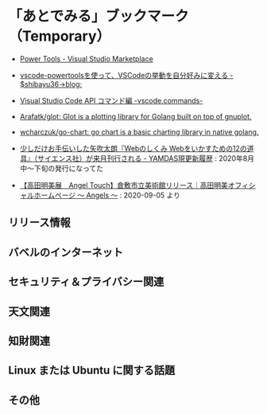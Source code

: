 # 「あとでみる」ブックマーク（Temporary）

- [Power Tools - Visual Studio Marketplace](https://marketplace.visualstudio.com/items?itemName=ego-digital.vscode-powertools)
- [vscode-powertoolsを使って、VSCodeの挙動を自分好みに変える - $shibayu36->blog;](https://blog.shibayu36.org/entry/2019/12/02/193000)
- [Visual Studio Code API コマンド編 -vscode.commands-](https://clickan.click/vscode-command/)

- [Arafatk/glot: Glot is a plotting library for Golang built on top of gnuplot.](https://github.com/arafatk/glot)
- [wcharczuk/go-chart: go chart is a basic charting library in native golang.](https://github.com/wcharczuk/go-chart)

- [少しだけお手伝いした矢吹太朗『Webのしくみ Webをいかすための12の道具』（サイエンス社）が来月刊行される - YAMDAS現更新履歴](https://yamdas.hatenablog.com/entry/20200618/web-no-shikumi) : 2020年8月中～下旬の発行になってた

- [【高田明美展　Angel Touch】倉敷市立美術館リリース｜高田明美オフィシャルホームページ ～ Angels ～](http://www.takada-akemi.net/news/nw161) : 2020-09-05 より


## リリース情報


## バベルのインターネット


## セキュリティ＆プライバシー関連


## 天文関連


## 知財関連


## Linux または Ubuntu に関する話題


## その他


<!-- eof -->
